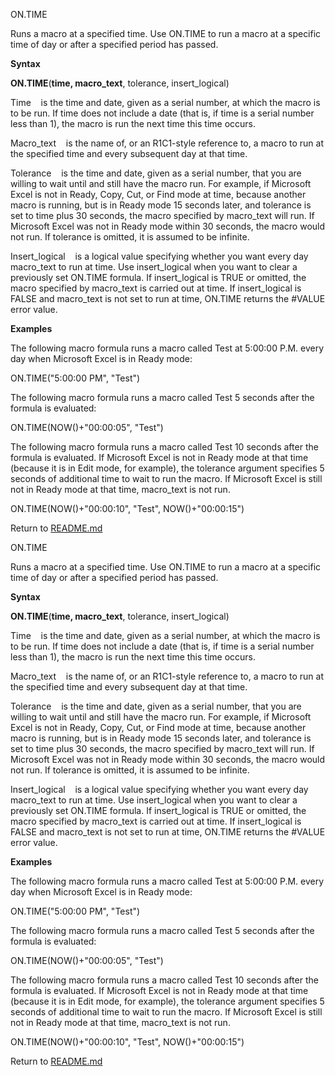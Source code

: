 ON.TIME

Runs a macro at a specified time. Use ON.TIME to run a macro at a
specific time of day or after a specified period has passed.

**Syntax**

**ON.TIME**(**time, macro\_text**, tolerance, insert\_logical)

Time    is the time and date, given as a serial number, at which the
macro is to be run. If time does not include a date (that is, if time is
a serial number less than 1), the macro is run the next time this time
occurs.

Macro\_text    is the name of, or an R1C1-style reference to, a macro to
run at the specified time and every subsequent day at that time.

Tolerance    is the time and date, given as a serial number, that you
are willing to wait until and still have the macro run. For example, if
Microsoft Excel is not in Ready, Copy, Cut, or Find mode at time,
because another macro is running, but is in Ready mode 15 seconds later,
and tolerance is set to time plus 30 seconds, the macro specified by
macro\_text will run. If Microsoft Excel was not in Ready mode within 30
seconds, the macro would not run. If tolerance is omitted, it is assumed
to be infinite.

Insert\_logical    is a logical value specifying whether you want every
day macro\_text to run at time. Use insert\_logical when you want to
clear a previously set ON.TIME formula. If insert\_logical is TRUE or
omitted, the macro specified by macro\_text is carried out at time. If
insert\_logical is FALSE and macro\_text is not set to run at time,
ON.TIME returns the \#VALUE error value.

**Examples**

The following macro formula runs a macro called Test at 5:00:00 P.M.
every day when Microsoft Excel is in Ready mode:

ON.TIME("5:00:00 PM", "Test")

The following macro formula runs a macro called Test 5 seconds after the
formula is evaluated:

ON.TIME(NOW()+"00:00:05", "Test")

The following macro formula runs a macro called Test 10 seconds after
the formula is evaluated. If Microsoft Excel is not in Ready mode at
that time (because it is in Edit mode, for example), the tolerance
argument specifies 5 seconds of additional time to wait to run the
macro. If Microsoft Excel is still not in Ready mode at that time,
macro\_text is not run.

ON.TIME(NOW()+"00:00:10", "Test", NOW()+"00:00:15")



Return to [README.md](README.md)

ON.TIME

Runs a macro at a specified time. Use ON.TIME to run a macro at a
specific time of day or after a specified period has passed.

**Syntax**

**ON.TIME**(**time, macro\_text**, tolerance, insert\_logical)

Time    is the time and date, given as a serial number, at which the
macro is to be run. If time does not include a date (that is, if time is
a serial number less than 1), the macro is run the next time this time
occurs.

Macro\_text    is the name of, or an R1C1-style reference to, a macro to
run at the specified time and every subsequent day at that time.

Tolerance    is the time and date, given as a serial number, that you
are willing to wait until and still have the macro run. For example, if
Microsoft Excel is not in Ready, Copy, Cut, or Find mode at time,
because another macro is running, but is in Ready mode 15 seconds later,
and tolerance is set to time plus 30 seconds, the macro specified by
macro\_text will run. If Microsoft Excel was not in Ready mode within 30
seconds, the macro would not run. If tolerance is omitted, it is assumed
to be infinite.

Insert\_logical    is a logical value specifying whether you want every
day macro\_text to run at time. Use insert\_logical when you want to
clear a previously set ON.TIME formula. If insert\_logical is TRUE or
omitted, the macro specified by macro\_text is carried out at time. If
insert\_logical is FALSE and macro\_text is not set to run at time,
ON.TIME returns the \#VALUE error value.

**Examples**

The following macro formula runs a macro called Test at 5:00:00 P.M.
every day when Microsoft Excel is in Ready mode:

ON.TIME("5:00:00 PM", "Test")

The following macro formula runs a macro called Test 5 seconds after the
formula is evaluated:

ON.TIME(NOW()+"00:00:05", "Test")

The following macro formula runs a macro called Test 10 seconds after
the formula is evaluated. If Microsoft Excel is not in Ready mode at
that time (because it is in Edit mode, for example), the tolerance
argument specifies 5 seconds of additional time to wait to run the
macro. If Microsoft Excel is still not in Ready mode at that time,
macro\_text is not run.

ON.TIME(NOW()+"00:00:10", "Test", NOW()+"00:00:15")



Return to [README.md](README.md)

